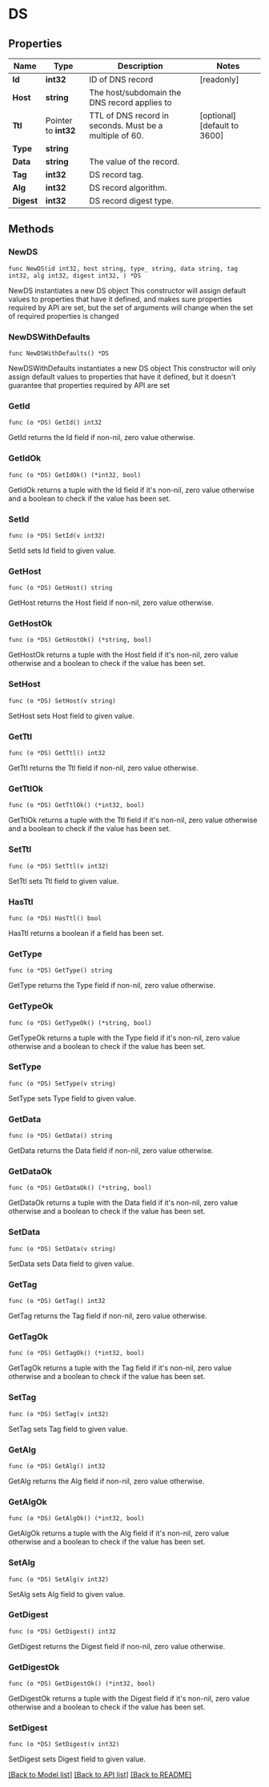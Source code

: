 # DS

## Properties

Name | Type | Description | Notes
------------ | ------------- | ------------- | -------------
**Id** | **int32** | ID of DNS record | [readonly] 
**Host** | **string** | The host/subdomain the DNS record applies to | 
**Ttl** | Pointer to **int32** | TTL of DNS record in seconds. Must be a multiple of 60. | [optional] [default to 3600]
**Type** | **string** |  | 
**Data** | **string** | The value of the record. | 
**Tag** | **int32** | DS record tag. | 
**Alg** | **int32** | DS record algorithm. | 
**Digest** | **int32** | DS record digest type. | 

## Methods

### NewDS

`func NewDS(id int32, host string, type_ string, data string, tag int32, alg int32, digest int32, ) *DS`

NewDS instantiates a new DS object
This constructor will assign default values to properties that have it defined,
and makes sure properties required by API are set, but the set of arguments
will change when the set of required properties is changed

### NewDSWithDefaults

`func NewDSWithDefaults() *DS`

NewDSWithDefaults instantiates a new DS object
This constructor will only assign default values to properties that have it defined,
but it doesn't guarantee that properties required by API are set

### GetId

`func (o *DS) GetId() int32`

GetId returns the Id field if non-nil, zero value otherwise.

### GetIdOk

`func (o *DS) GetIdOk() (*int32, bool)`

GetIdOk returns a tuple with the Id field if it's non-nil, zero value otherwise
and a boolean to check if the value has been set.

### SetId

`func (o *DS) SetId(v int32)`

SetId sets Id field to given value.


### GetHost

`func (o *DS) GetHost() string`

GetHost returns the Host field if non-nil, zero value otherwise.

### GetHostOk

`func (o *DS) GetHostOk() (*string, bool)`

GetHostOk returns a tuple with the Host field if it's non-nil, zero value otherwise
and a boolean to check if the value has been set.

### SetHost

`func (o *DS) SetHost(v string)`

SetHost sets Host field to given value.


### GetTtl

`func (o *DS) GetTtl() int32`

GetTtl returns the Ttl field if non-nil, zero value otherwise.

### GetTtlOk

`func (o *DS) GetTtlOk() (*int32, bool)`

GetTtlOk returns a tuple with the Ttl field if it's non-nil, zero value otherwise
and a boolean to check if the value has been set.

### SetTtl

`func (o *DS) SetTtl(v int32)`

SetTtl sets Ttl field to given value.

### HasTtl

`func (o *DS) HasTtl() bool`

HasTtl returns a boolean if a field has been set.

### GetType

`func (o *DS) GetType() string`

GetType returns the Type field if non-nil, zero value otherwise.

### GetTypeOk

`func (o *DS) GetTypeOk() (*string, bool)`

GetTypeOk returns a tuple with the Type field if it's non-nil, zero value otherwise
and a boolean to check if the value has been set.

### SetType

`func (o *DS) SetType(v string)`

SetType sets Type field to given value.


### GetData

`func (o *DS) GetData() string`

GetData returns the Data field if non-nil, zero value otherwise.

### GetDataOk

`func (o *DS) GetDataOk() (*string, bool)`

GetDataOk returns a tuple with the Data field if it's non-nil, zero value otherwise
and a boolean to check if the value has been set.

### SetData

`func (o *DS) SetData(v string)`

SetData sets Data field to given value.


### GetTag

`func (o *DS) GetTag() int32`

GetTag returns the Tag field if non-nil, zero value otherwise.

### GetTagOk

`func (o *DS) GetTagOk() (*int32, bool)`

GetTagOk returns a tuple with the Tag field if it's non-nil, zero value otherwise
and a boolean to check if the value has been set.

### SetTag

`func (o *DS) SetTag(v int32)`

SetTag sets Tag field to given value.


### GetAlg

`func (o *DS) GetAlg() int32`

GetAlg returns the Alg field if non-nil, zero value otherwise.

### GetAlgOk

`func (o *DS) GetAlgOk() (*int32, bool)`

GetAlgOk returns a tuple with the Alg field if it's non-nil, zero value otherwise
and a boolean to check if the value has been set.

### SetAlg

`func (o *DS) SetAlg(v int32)`

SetAlg sets Alg field to given value.


### GetDigest

`func (o *DS) GetDigest() int32`

GetDigest returns the Digest field if non-nil, zero value otherwise.

### GetDigestOk

`func (o *DS) GetDigestOk() (*int32, bool)`

GetDigestOk returns a tuple with the Digest field if it's non-nil, zero value otherwise
and a boolean to check if the value has been set.

### SetDigest

`func (o *DS) SetDigest(v int32)`

SetDigest sets Digest field to given value.



[[Back to Model list]](../README.md#documentation-for-models) [[Back to API list]](../README.md#documentation-for-api-endpoints) [[Back to README]](../README.md)


